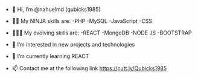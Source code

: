 - 👋 Hi, I’m @nahuelmd (qubicks1985)
  
- 🥷🏻 My NINJA skills are:
     -PHP
     -MySQL
     -JavaScript
     -CSS
     
- 👨🏻‍🎓 My evolving skills are:
     -REACT
     -MongoDB
     -NODE JS
     -BOOTSTRAP
     

- 👀 I’m interested in new projects and technologies

- 🌱 I’m currently learning REACT

- 📫 Contact me at the following link https://cutt.ly/Qubicks1985



